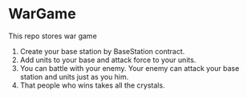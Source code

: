 # WarGame
This repo stores war game

1. Create your base station by BaseStation contract.
2. Add units to your base and attack force to your units. 
3. You can battle with your enemy. Your enemy can attack your base station and units just as you him.
4. That people who wins takes all the crystals.